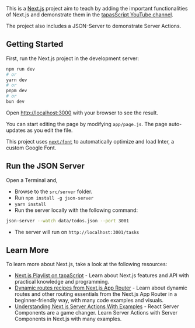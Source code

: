 This is a [Next.js](https://nextjs.org/) project aim to teach by adding the important functionalities of Next.js and demonstrate them in the [tapasScript YouTube channel](https://youtube.com/@tapasadhikary).

The project also includes a JSON-Server to demonstrate Server Actions.

## Getting Started

First, run the Next.js project in the development server:

```bash
npm run dev
# or
yarn dev
# or
pnpm dev
# or
bun dev
```

Open [http://localhost:3000](http://localhost:3000) with your browser to see the result.

You can start editing the page by modifying `app/page.js`. The page auto-updates as you edit the file.

This project uses [`next/font`](https://nextjs.org/docs/basic-features/font-optimization) to automatically optimize and load Inter, a custom Google Font.

## Run the JSON Server

Open a Terminal and,

- Browse to the `src/server` folder.
- Run `npm install -g json-server`
- `yarn install`
- Run the server locally with the following command:

```bash
json-server --watch data/todos.json --port 3001
```
- The server will run on `http://localhost:3001/tasks`

## Learn More

To learn more about Next.js, take a look at the following resources:

- [Next.js Playlist on tapaScript](https://www.youtube.com/watch?v=VSB2h7mVhPg&list=PLIJrr73KDmRwz_7QUvQ9Az82aDM9I8L_8) - Learn about Next.js features and API with practical knowledge and programming.
- [Dynamic routes recipes from Next.js App Router](https://blog.greenroots.info/dynamic-routes-nextjs-app-router) - Learn about dynamic routes and other routing essentials from the Next.js App Router in a beginner-friendly way, with many code examples and visuals.
- [Understanding Next.js Server Actions With Examples](https://blog.greenroots.info/understanding-nextjs-server-actions-with-examples) - React Server Components are a game changer. Learn Server Actions with Server Components in Next.js with many examples.